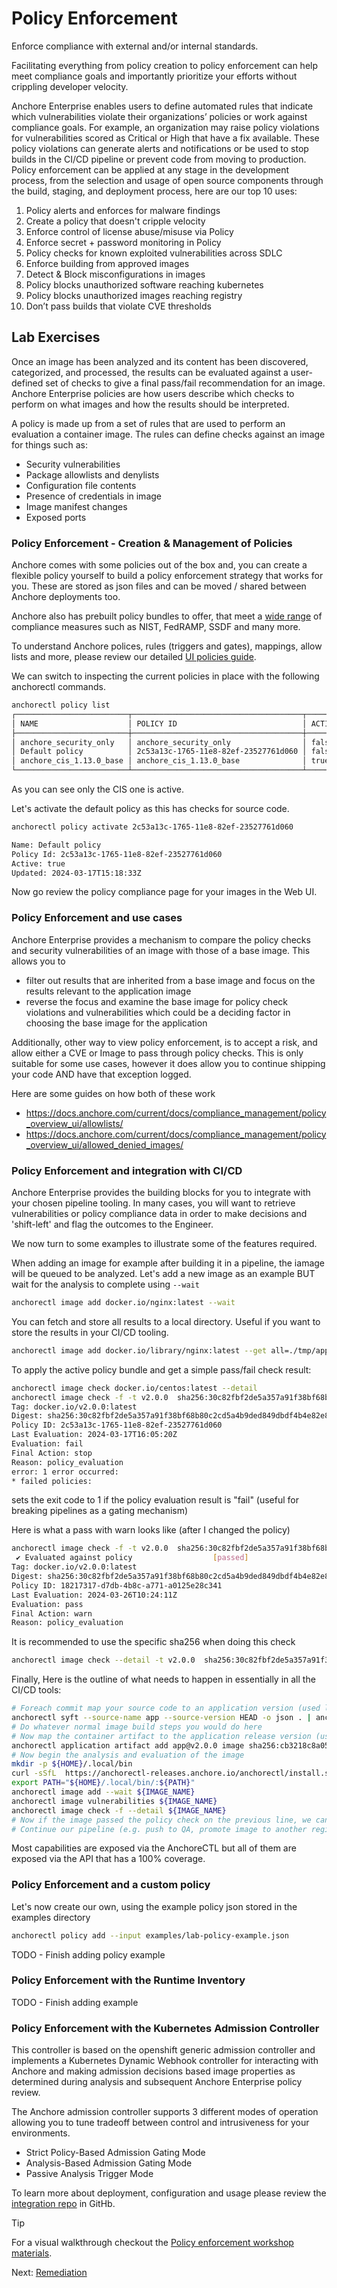 # Policy Enforcement

Enforce compliance with external and/or internal standards.

Facilitating everything from policy creation to policy enforcement can help meet compliance goals and importantly prioritize your efforts without crippling developer velocity.

Anchore Enterprise enables users to define automated rules that indicate which vulnerabilities violate their organizations’ policies or work against compliance goals.
For example, an organization may raise policy violations for vulnerabilities scored as Critical or High that have a fix available.
These policy violations can generate alerts and notifications or be used to stop builds in the CI/CD pipeline or prevent code from moving to production.
Policy enforcement can be applied at any stage in the development process, from the selection and usage of open source components through the build, staging, and deployment process, here are our top 10 uses:

1. Policy alerts and enforces for malware findings
2. Create a policy that doesn't cripple velocity
3. Enforce control of license abuse/misuse via Policy
4. Enforce secret + password monitoring in Policy
5. Policy checks for known exploited vulnerabilities across SDLC
6. Enforce building from approved images
7. Detect & Block misconfigurations in images
8. Policy blocks unauthorized software reaching kubernetes
9. Policy blocks unauthorized images reaching registry
10. Don’t pass builds that violate CVE thresholds

## Lab Exercises

Once an image has been analyzed and its content has been discovered, categorized, and processed, the results can be evaluated against a user-defined set of checks to give a final pass/fail recommendation for an image. Anchore Enterprise policies are how users describe which checks to perform on what images and how the results should be interpreted.

A policy is made up from a set of rules that are used to perform an evaluation a container image. The rules can define checks against an image for things such as:

- Security vulnerabilities
- Package allowlists and denylists
- Configuration file contents
- Presence of credentials in image
- Image manifest changes
- Exposed ports

### Policy Enforcement - Creation & Management of Policies

Anchore comes with some policies out of the box and, you can create a flexible policy yourself to build a policy enforcement strategy that works for you.
These are stored as json files and can be moved / shared between Anchore deployments too.

Anchore also has prebuilt policy bundles to offer, that meet a [wide range](https://docs.anchore.com/current/docs/overview/capabilities/#anchore-enterprise-policy-packs) of compliance measures such as NIST, FedRAMP, SSDF and many more.

To understand Anchore polices, rules (triggers and gates), mappings, allow lists and more, please review our detailed [UI policies guide](https://docs.anchore.com/current/docs/compliance_management/policy_overview_ui/).

We can switch to inspecting the current policies in place with the following anchorectl commands.
```bash
anchorectl policy list
┌─────────────────────────┬──────────────────────────────────────┬────────┬──────────────────────┐
│ NAME                    │ POLICY ID                            │ ACTIVE │ UPDATED              │
├─────────────────────────┼──────────────────────────────────────┼────────┼──────────────────────┤
│ anchore_security_only   │ anchore_security_only                │ false  │ 2024-03-08T09:38:50Z │
│ Default policy          │ 2c53a13c-1765-11e8-82ef-23527761d060 │ false  │ 2024-03-12T19:55:05Z │
│ anchore_cis_1.13.0_base │ anchore_cis_1.13.0_base              │ true   │ 2024-03-14T12:25:11Z │
└─────────────────────────┴──────────────────────────────────────┴────────┴──────────────────────┘
```
As you can see only the CIS one is active.

Let's activate the default policy as this has checks for source code.
```bash
anchorectl policy activate 2c53a13c-1765-11e8-82ef-23527761d060

Name: Default policy
Policy Id: 2c53a13c-1765-11e8-82ef-23527761d060
Active: true
Updated: 2024-03-17T15:18:33Z
```
Now go review the policy compliance page for your images in the Web UI.

### Policy Enforcement and use cases 

Anchore Enterprise provides a mechanism to compare the policy checks and security vulnerabilities of an image with those of a base image. This allows you to 
- filter out results that are inherited from a base image and focus on the results relevant to the application image
- reverse the focus and examine the base image for policy check violations and vulnerabilities which could be a deciding factor in choosing the base image for the application

Additionally, other way to view policy enforcement, is to accept a risk, and allow either a CVE or Image to pass through policy checks.
This is only suitable for some use cases, however it does allow you to continue shipping your code AND have that exception logged.

Here are some guides on how both of these work
- https://docs.anchore.com/current/docs/compliance_management/policy_overview_ui/allowlists/
- https://docs.anchore.com/current/docs/compliance_management/policy_overview_ui/allowed_denied_images/

### Policy Enforcement and integration with CI/CD

Anchore Enterprise provides the building blocks for you to integrate with your chosen pipeline tooling.
In many cases, you will want to retrieve vulnerabilities or policy compliance data in order to make decisions and 'shift-left' and flag the outcomes to the Engineer.

We now turn to some examples to illustrate some of the features required.

When adding an image for example after building it in a pipeline, the iamage will be queued to be analyzed.
Let's add a new image as an example BUT wait for the analysis to complete using `--wait` 
```bash
anchorectl image add docker.io/nginx:latest --wait
```
You can fetch and store all results to a local directory. Useful if you want to store the results in your CI/CD tooling.
```bash
anchorectl image add docker.io/library/nginx:latest --get all=./tmp/app
```

To apply the active policy bundle and get a simple pass/fail check result:
```bash
anchorectl image check docker.io/centos:latest --detail
anchorectl image check -f -t v2.0.0  sha256:30c82fbf2de5a357a91f38bf68b80c2cd5a4b9ded849dbdf4b4e82e807511ffa
Tag: docker.io/v2.0.0:latest
Digest: sha256:30c82fbf2de5a357a91f38bf68b80c2cd5a4b9ded849dbdf4b4e82e807511ffa
Policy ID: 2c53a13c-1765-11e8-82ef-23527761d060
Last Evaluation: 2024-03-17T16:05:20Z
Evaluation: fail
Final Action: stop
Reason: policy_evaluation
error: 1 error occurred:
* failed policies:
```
sets the exit code to 1 if the policy evaluation result is "fail" (useful for breaking pipelines as a gating mechanism)

Here is what a pass with warn looks like (after I changed the policy)
```bash
anchorectl image check -f -t v2.0.0  sha256:30c82fbf2de5a357a91f38bf68b80c2cd5a4b9ded849dbdf4b4e82e807511ffa
 ✔ Evaluated against policy                  [passed]                                                                                                sha256:30c82fbf2de5a357a91f38bf68b80c2cd5a4b9ded849dbdf4b4e82e807511ffa
Tag: docker.io/v2.0.0:latest
Digest: sha256:30c82fbf2de5a357a91f38bf68b80c2cd5a4b9ded849dbdf4b4e82e807511ffa
Policy ID: 18217317-d7db-4b8c-a771-a0125e28c341
Last Evaluation: 2024-03-26T10:24:11Z
Evaluation: pass
Final Action: warn
Reason: policy_evaluation
```
It is recommended to use the specific sha256 when doing this check
```bash
anchorectl image check --detail -t v2.0.0  sha256:30c82fbf2de5a357a91f38bf68b80c2cd5a4b9ded849dbdf4b4e82e807511ffa
```

Finally, Here is the outline of what needs to happen in essentially in all the CI/CD tools:

```bash
# Foreach commit map your source code to an application version (used later to track sboms)
anchorectl syft --source-name app --source-version HEAD -o json . | anchorectl source add github.com/anchore/webinar-demo@73522db08db1758c251ad714696d3120ac9b55f4 --from -
# Do whatever normal image build steps you would do here
# Now map the container artifact to the application release version (used for SBOM tracking)
anchorectl application artifact add app@v2.0.0 image sha256:cb3218c8a053881bd00f4fa93e9f87e2c6204761e391b3aafc942f104362e538
# Now begin the analysis and evaluation of the image
mkdir -p ${HOME}/.local/bin
curl -sSfL  https://anchorectl-releases.anchore.io/anchorectl/install.sh  | sh -s -- -b $HOME/.local/bin  
export PATH="${HOME}/.local/bin/:${PATH}"
anchorectl image add --wait ${IMAGE_NAME}
anchorectl image vulnerabilities ${IMAGE_NAME}
anchorectl image check -f --detail ${IMAGE_NAME}
# Now if the image passed the policy check on the previous line, we can
# Continue our pipeline (e.g. push to QA, promote image to another registry, etc).
```
Most capabilities are exposed via the AnchoreCTL but all of them are exposed via the API that has a 100% coverage.

### Policy Enforcement and a custom policy

Let's now create our own, using the example policy json stored in the examples directory
```bash
anchorectl policy add --input examples/lab-policy-example.json
```
TODO - Finish adding policy example

### Policy Enforcement with the Runtime Inventory

TODO - Finish adding example

### Policy Enforcement with the Kubernetes Admission Controller

This controller is based on the openshift generic admission controller and implements a Kubernetes Dynamic Webhook controller for interacting with Anchore and making admission decisions based image properties as determined during analysis and subsequent Anchore Enterprise policy review.

The Anchore admission controller supports 3 different modes of operation allowing you to tune tradeoff between control and intrusiveness for your environments.

- Strict Policy-Based Admission Gating Mode
- Analysis-Based Admission Gating Mode
- Passive Analysis Trigger Mode

To learn more about deployment, configuration and usage please review the [integration repo](https://github.com/anchore/kubernetes-admission-controller) in GitHb.

> [!TIP]
> For a visual walkthrough checkout the [Policy enforcement workshop materials](https://viperr.anchore.com/policy/).

Next: [Remediation](05-remediation.md)